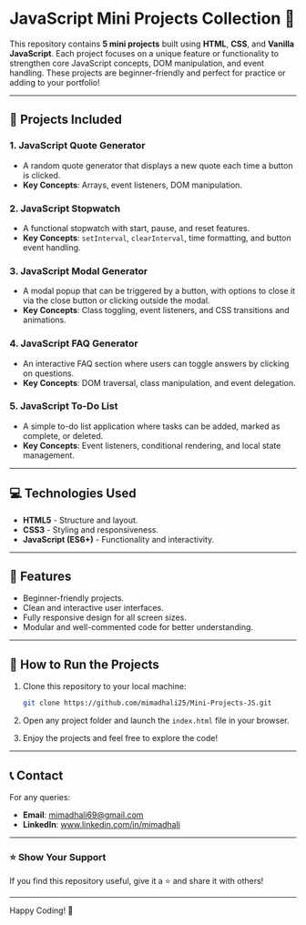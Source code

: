 # JavaScript Mini Projects Collection 🚀

This repository contains **5 mini projects** built using **HTML**, **CSS**, and **Vanilla JavaScript**. Each project focuses on a unique feature or functionality to strengthen core JavaScript concepts, DOM manipulation, and event handling. These projects are beginner-friendly and perfect for practice or adding to your portfolio!

---

## 📜 Projects Included

### 1. **JavaScript Quote Generator**
- A random quote generator that displays a new quote each time a button is clicked.
- **Key Concepts**: Arrays, event listeners, DOM manipulation.

### 2. **JavaScript Stopwatch**
- A functional stopwatch with start, pause, and reset features.
- **Key Concepts**: `setInterval`, `clearInterval`, time formatting, and button event handling.

### 3. **JavaScript Modal Generator**
- A modal popup that can be triggered by a button, with options to close it via the close button or clicking outside the modal.
- **Key Concepts**: Class toggling, event listeners, and CSS transitions and animations.

### 4. **JavaScript FAQ Generator**
- An interactive FAQ section where users can toggle answers by clicking on questions.
- **Key Concepts**: DOM traversal, class manipulation, and event delegation.

### 5. **JavaScript To-Do List**
- A simple to-do list application where tasks can be added, marked as complete, or deleted.
- **Key Concepts**: Event listeners, conditional rendering, and local state management.

---

## 💻 Technologies Used
- **HTML5** - Structure and layout.
- **CSS3** - Styling and responsiveness.
- **JavaScript (ES6+)** - Functionality and interactivity.

---

## 🎯 Features
- Beginner-friendly projects.
- Clean and interactive user interfaces.
- Fully responsive design for all screen sizes.
- Modular and well-commented code for better understanding.

---

## 📂 How to Run the Projects

1. Clone this repository to your local machine:
   ```bash
   git clone https://github.com/mimadhali25/Mini-Projects-JS.git
   ```

2. Open any project folder and launch the `index.html` file in your browser.

3. Enjoy the projects and feel free to explore the code!

---


## 📞 Contact
For any queries:
- **Email**: mimadhali69@gmail.com
- **LinkedIn**: www.linkedin.com/in/mimadhali

---

### ⭐ Show Your Support
If you find this repository useful, give it a ⭐ and share it with others!

---

Happy Coding! 🎉
